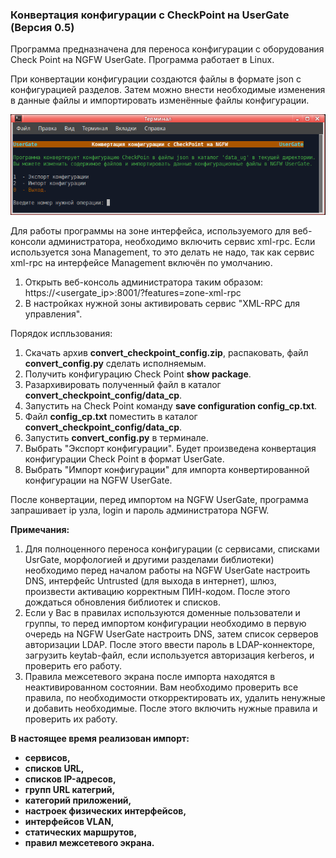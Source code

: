 <h3>Конвертация конфигурации с CheckPoint на UserGate (Версия 0.5)</h3>

Программа предназначена для переноса конфигурации с оборудования Check Point на NGFW UserGate.
Программа работает в Linux.

При конвертации конфигурации создаются файлы в формате json с конфигурацией разделов.
Затем можно внести необходимые изменения в данные файлы и импортировать изменённые файлы конфигурации.

<p align="center"><img src="main_image.png"></p>

Для работы программы на зоне интерфейса, используемого для веб-консоли администратора, необходимо включить сервис xml-rpc.
Если используется зона Management, то это делать не надо, так как сервис xml-rpc на интерфейсе Management включён по умолчанию.
1. Открыть веб-консоль администратора таким образом: https://<usergate_ip>:8001/?features=zone-xml-rpc
2. В настройках нужной зоны активировать сервис "XML-RPC для управления".

Порядок испльзования:
1. Скачать архив <b>convert_checkpoint_config.zip</b>, распаковать, файл <b>convert_config.py</b> сделать исполняемым.
2. Получить конфигурацию Check Point <b>show package</b>.
3. Разархивировать полученный файл в каталог <b>convert_checkpoint_config/data_cp</b>.
4. Запустить на Check Point команду <b>save configuration config_cp.txt</b>.
5. Файл <b>config_cp.txt</b> поместить в каталог <b>convert_checkpoint_config/data_cp</b>.
6. Запустить <b>convert_config.py</b> в терминале.
7. Выбрать "Экспорт конфигурации". Будет произведена конвертация конфигурации Check Point в формат UserGate.
8. Выбрать "Импорт конфигурации" для импорта конвертированной конфигурации на NGFW UserGate.

После конвертации, перед импортом на NGFW UserGate, программа запрашивает ip узла, login и пароль администратора NGFW.

<b>Примечания:</b>
1. Для полноценного переноса конфигурации (с сервисами, списками UsrGate, морфологией и другими разделами библиотеки)
необходимо перед началом работы на NGFW UserGate настроить DNS, интерфейс Untrusted (для выхода в интернет), шлюз,
произвести активацию корректным ПИН-кодом. После этого дождаться обновления библиотек и списков.<br>
2. Если у Вас в правилах используются доменные пользователи и группы, то перед импортом конфигурации необходимо в первую
очередь на NGFW UserGate настроить DNS, затем список серверов авторизации LDAP. После этого ввести пароль в
LDAP-коннекторе, загрузить keytab-файл, если используется авторизация kerberos, и проверить его работу.
3. Правила межсетевого экрана после импорта находятся в неактивированном состоянии. Вам необходимо проверить все правила,
по необходимости откорректировать их, удалить ненужные и добавить необходимые. После этого включить нужные правила и
проверить их работу.

<b>В настоящее время реализован импорт:
- сервисов,
- списков URL,
- списков IP-адресов,
- групп URL категрий,
- категорий приложений,
- настроек физических интерфейсов,
- интерфейсов VLAN,
- статических маршрутов,
- правил межсетевого экрана.
</b>
